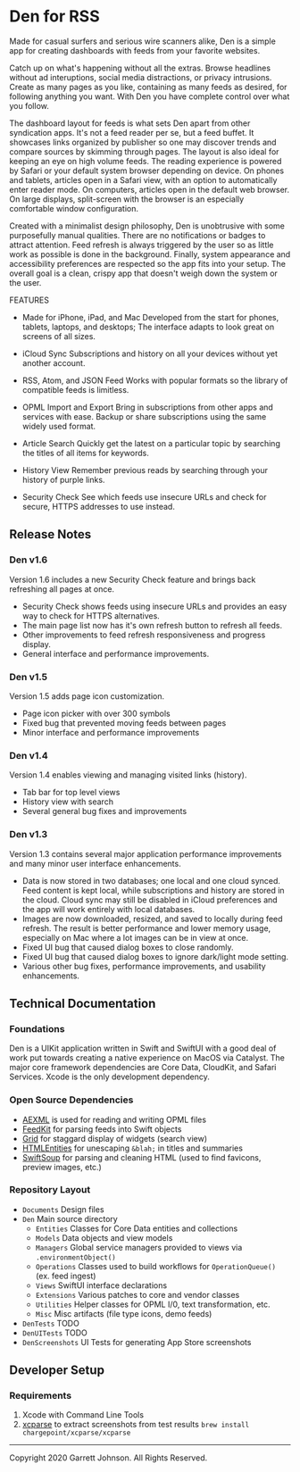 # Den for RSS

Made for casual surfers and serious wire scanners alike, Den is a simple app for creating dashboards with feeds from your favorite websites.

Catch up on what's happening without all the extras. Browse headlines without ad interuptions, social media distractions, or privacy intrusions. Create as many pages as you like, containing as many feeds as desired, for following anything you want. With Den you have complete control over what you follow.

The dashboard layout for feeds is what sets Den apart from other syndication apps. It's not a feed reader per se, but a feed buffet. It showcases links organized by publisher so one may discover trends and compare sources by skimming through pages. The layout is also ideal for keeping an eye on high volume feeds. The reading experience is powered by Safari or your default system browser depending on device. On phones and tablets, articles open in a Safari view, with an option to automatically enter reader mode. On computers, articles open in the default web browser. On large displays, split-screen with the browser is an especially comfortable window configuration.

Created with a minimalist design philosophy, Den is unobtrusive with some purposefully manual qualities. There are no notifications or badges to attract attention. Feed refresh is always triggered by the user so as little work as possible is done in the background. Finally, system appearance and accessibility preferences are respected so the app fits into your setup. The overall goal is a clean, crispy app that doesn't weigh down the system or the user.



FEATURES

+ Made for iPhone, iPad, and Mac
Developed from the start for phones, tablets, laptops, and desktops; The interface adapts to look great on screens of all sizes.

+ iCloud Sync
Subscriptions and history on all your devices without yet another account. 

+ RSS, Atom, and JSON Feed
Works with popular formats so the library of compatible feeds is limitless.

+ OPML Import and Export
Bring in subscriptions from other apps and services with ease. Backup or share subscriptions using the same widely used format.

+ Article Search
Quickly get the latest on a particular topic by searching the titles of all items for keywords.

+ History View
Remember previous reads by searching through your history of purple links.

+ Security Check
See which feeds use insecure URLs and check for secure, HTTPS addresses to use instead.


## Release Notes

### Den v1.6

Version 1.6 includes a new Security Check feature and brings back refreshing all pages at once.

- Security Check shows feeds using insecure URLs and provides an easy way to check for HTTPS alternatives.
- The main page list now has it's own refresh button to refresh all feeds. 
- Other improvements to feed refresh responsiveness and progress display.
- General interface and performance improvements.

### Den v1.5

Version 1.5 adds page icon customization.

- Page icon picker with over 300 symbols
- Fixed bug that prevented moving feeds between pages
- Minor interface and performance improvements

### Den v1.4

Version 1.4 enables viewing and managing visited links (history).

- Tab bar for top level views
- History view with search
- Several general bug fixes and improvements

### Den v1.3

Version 1.3 contains several major application performance improvements and many minor user interface enhancements.

- Data is now stored in two databases; one local and one cloud synced. Feed content is kept local, while subscriptions and history are stored in the cloud. Cloud sync may still be disabled in iCloud preferences and the app will work entirely with local databases.
- Images are now downloaded, resized, and saved to locally during feed refresh. The result is better performance and lower memory usage, especially on Mac where a lot images can be in view at once.
- Fixed UI bug that caused dialog boxes to close randomly.
- Fixed UI bug that caused dialog boxes to ignore dark/light mode setting.
- Various other bug fixes, performance improvements, and usability enhancements.

## Technical Documentation

### Foundations

Den is a UIKit application written in Swift and SwiftUI with a good deal of work put towards creating a native experience on MacOS via Catalyst. The major core framework dependencies are Core Data, CloudKit, and Safari Services. Xcode is the only development dependency.

### Open Source Dependencies

- [AEXML](https://github.com/tadija/AEXML) is used for reading and writing OPML files
- [FeedKit](https://github.com/nmdias/FeedKit) for parsing feeds into Swift objects
- [Grid](https://github.com/spacenation/swiftui-grid) for staggard display of widgets (search view)
- [HTMLEntities](https://github.com/Kitura/swift-html-entities) for unescaping `&blah;` in titles and summaries
- [SwiftSoup](https://github.com/scinfu/SwiftSoup) for parsing and cleaning HTML (used to find favicons, preview images, etc.)

### Repository Layout

* `Documents` Design files
* `Den` Main source directory
  * `Entities` Classes for Core Data entities and collections
  * `Models` Data objects and view models
  * `Managers` Global service managers provided to views via `.environmentObject()`
  * `Operations` Classes used to build workflows for `OperationQueue()` (ex. feed ingest)
  * `Views` SwiftUI interface declarations
  * `Extensions` Various patches to core and vendor classes
  * `Utilities` Helper classes for OPML I/0, text transformation, etc.
  * `Misc` Misc artifacts (file type icons, demo feeds)
* `DenTests` TODO
* `DenUITests` TODO
* `DenScreenshots` UI Tests for generating App Store screenshots


## Developer Setup

### Requirements

1. Xcode with Command Line Tools
2. [xcparse](https://github.com/ChargePoint/xcparse) to extract screenshots from test results `brew install chargepoint/xcparse/xcparse`

---

Copyright 2020 Garrett Johnson. All Rights Reserved.
